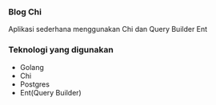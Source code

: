 ### Blog Chi

Aplikasi sederhana menggunakan Chi dan Query Builder Ent

### Teknologi yang digunakan

- Golang
- Chi
- Postgres
- Ent(Query Builder)
